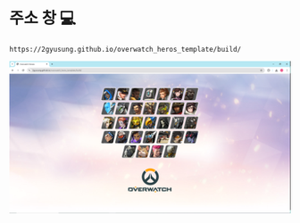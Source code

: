 # 주소 창 💻
```
https://2gyusung.github.io/overwatch_heros_template/build/
```
<img src='./images/웹페이지.PNG'>
